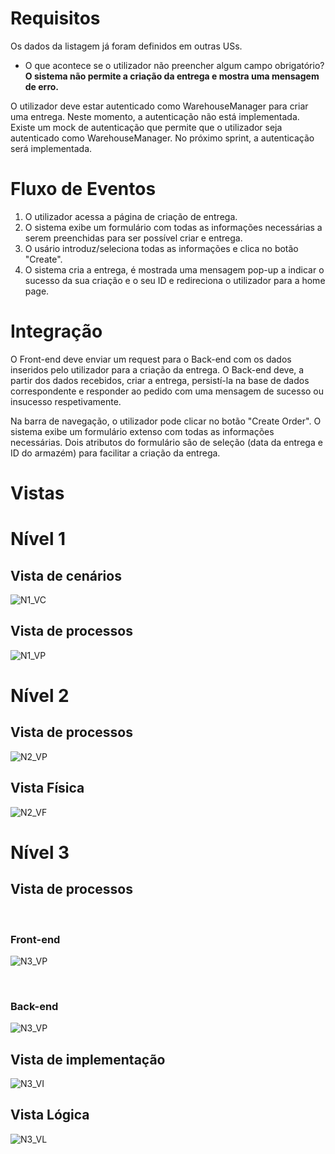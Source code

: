 # Requisitos
Os dados da listagem já foram definidos em outras USs.

- O que acontece se o utilizador não preencher algum campo obrigatório? **O sistema não permite a criação da entrega e mostra uma mensagem de erro.**

O utilizador deve estar autenticado como WarehouseManager para criar uma entrega. Neste momento, a autenticação não está implementada. Existe um mock de autenticação que permite que o utilizador seja autenticado como WarehouseManager. No próximo sprint, a autenticação será implementada.

# Fluxo de Eventos
1. O utilizador acessa a página de criação de entrega.
2. O sistema exibe um formulário com todas as informações necessárias a serem preenchidas para ser possível criar e entrega.
3. O usário introduz/seleciona todas as informações e clica no botão "Create".
4. O sistema cria a entrega, é mostrada uma mensagem pop-up a indicar o sucesso da sua criação e o seu ID e redireciona o utilizador para a home page.

# Integração
O Front-end deve enviar um request para o Back-end com os dados inseridos pelo utilizador para a criação da entrega.
O Back-end deve, a partir dos dados recebidos, criar a entrega, persistí-la na base de dados correspondente e responder ao pedido com uma mensagem de sucesso ou insucesso respetivamente.

Na barra de navegação, o utilizador pode clicar no botão "Create Order". O sistema exibe um formulário extenso com todas as informações necessárias.
Dois atributos do formulário são de seleção (data da entrega e ID do armazém) para facilitar a criação da entrega.

# Vistas
# Nível 1

## Vista de cenários

![N1_VC](./N1_VC.svg)

## Vista de processos

![N1_VP](./N1_VP.svg)

# Nível 2

## Vista de processos

![N2_VP](./N2_VP.svg)

## Vista Física

![N2_VF](./N2_VF.svg)

# Nível 3

## Vista de processos

<br>

### **Front-end**

![N3_VP](./N3_VP_frontend.svg)

<br>

### **Back-end**

![N3_VP](./N3_VP_backend.svg)

## Vista de implementação

![N3_VI](./N3_VI.svg)

## Vista Lógica

![N3_VL](./N3_VL_Geral.svg)
